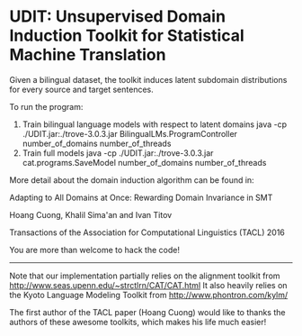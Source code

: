 # UDIT: Unsupervised Domain Induction Toolkit for Statistical Machine Translation
Given a bilingual dataset, the toolkit induces latent subdomain distributions for every source and target sentences.

To run the program: 

1. Train bilingual language models with respect to latent domains
java -cp ./UDIT.jar:./trove-3.0.3.jar BilingualLMs.ProgramController number_of_domains number_of_threads
2. Train full models
java -cp ./UDIT.jar:./trove-3.0.3.jar cat.programs.SaveModel  number_of_domains number_of_threads


More detail about the domain induction algorithm can be found in:

Adapting to All Domains at Once: Rewarding Domain Invariance in SMT

Hoang Cuong, Khalil Sima'an and Ivan Titov

Transactions of the Association for Computational Linguistics (TACL) 2016

You are more than welcome to hack the code!

--------------------------------------------------------------
Note that our implementation partially relies on the alignment toolkit from http://www.seas.upenn.edu/~strctlrn/CAT/CAT.html
It also heavily relies on the Kyoto Language Modeling Toolkit from http://www.phontron.com/kylm/

The first author of the TACL paper (Hoang Cuong) would like to thanks the authors of these awesome toolkits, which makes his life much easier!






